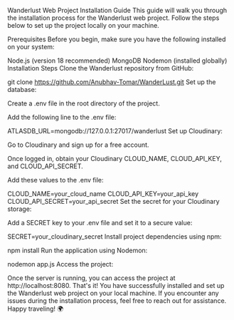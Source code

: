 Wanderlust Web Project Installation Guide
This guide will walk you through the installation process for the Wanderlust web project. Follow the steps below to set up the project locally on your machine.

Prerequisites
Before you begin, make sure you have the following installed on your system:

Node.js (version 18 recommended)
MongoDB
Nodemon (installed globally)
Installation Steps
Clone the Wanderlust repository from GitHub:

git clone https://github.com/Anubhav-Tomar/WanderLust.git
Set up the database:

Create a .env file in the root directory of the project.

Add the following line to the .env file:

ATLASDB_URL=mongodb://127.0.0.1:27017/wanderlust
Set up Cloudinary:

Go to Cloudinary and sign up for a free account.

Once logged in, obtain your Cloudinary CLOUD_NAME, CLOUD_API_KEY, and CLOUD_API_SECRET.

Add these values to the .env file:

CLOUD_NAME=your_cloud_name
CLOUD_API_KEY=your_api_key
CLOUD_API_SECRET=your_api_secret
Set the secret for your Cloudinary storage:

Add a SECRET key to your .env file and set it to a secure value:

SECRET=your_cloudinary_secret
Install project dependencies using npm:

npm install
Run the application using Nodemon:

nodemon app.js
Access the project:

Once the server is running, you can access the project at http://localhost:8080.
That's it! You have successfully installed and set up the Wanderlust web project on your local machine. If you encounter any issues during the installation process, feel free to reach out for assistance. Happy traveling! 🌍
